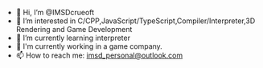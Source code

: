 - 👋 Hi, I’m @IMSDcrueoft
- 👀 I’m interested in C/CPP,JavaScript/TypeScript,Compiler/Interpreter,3D Rendering and Game Development
- 🌱 I’m currently learning interpreter
- 💞️ I'm currently working in a game company.
- 📫 How to reach me: imsd_personal@outlook.com

<!---
IMSDcrueoft/IMSDcrueoft is a ✨ special ✨ repository because its `README.md` (this file) appears on your GitHub profile.
You can click the Preview link to take a look at your changes.
--->

